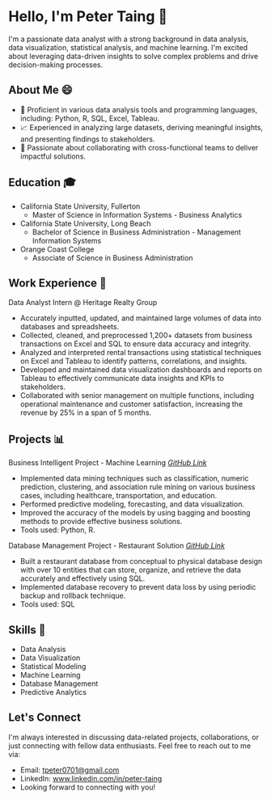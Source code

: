 # Hello, I'm Peter Taing 👋
I'm a passionate data analyst with a strong background in data analysis, data visualization, statistical analysis, and machine learning. I'm excited about leveraging data-driven insights to solve complex problems and drive decision-making processes.

## About Me 😄
- 🌟 Proficient in various data analysis tools and programming languages, including: Python, R, SQL, Excel, Tableau.
- 📈 Experienced in analyzing large datasets, deriving meaningful insights, and presenting findings to stakeholders.
- 🤝 Passionate about collaborating with cross-functional teams to deliver impactful solutions.


## Education 🎓
- California State University, Fullerton
  - Master of Science in Information Systems - Business Analytics
- California State University, Long Beach
  - Bachelor of Science in Business Administration - Management Information Systems
- Orange Coast College
  - Associate of Science in Business Administration

## Work Experience 💼
Data Analyst Intern @ Heritage Realty Group
- Accurately inputted, updated, and maintained large volumes of data into databases and spreadsheets.
- Collected, cleaned, and preprocessed 1,200+ datasets from business transactions on Excel and SQL to ensure data accuracy and integrity.
- Analyzed and interpreted rental transactions using statistical techniques on Excel and Tableau to identify patterns, correlations, and insights.
- Developed and maintained data visualization dashboards and reports on Tableau to effectively communicate data insights and KPIs to stakeholders.
- Collaborated with senior management on multiple functions, including operational maintenance and customer satisfaction, increasing the revenue by 25% in a span of 5 months.


## Projects 📊
Business Intelligent Project - Machine Learning  *[GitHub Link](https://github.com/petertaing/business-intelligent-project-machine-learning.git)* 
- Implemented data mining techniques such as classification, numeric prediction, clustering, and association rule mining on various business cases, including healthcare, transportation, and education.
- Performed predictive modeling, forecasting, and data visualization.
- Improved the accuracy of the models by using bagging and boosting methods to provide effective business solutions.
- Tools used: Python, R.

Database Management Project - Restaurant Solution *[GitHub Link](https://github.com/petertaing/database-management-project.git)*
- Built a restaurant database from conceptual to physical database design with over 10 entities that can store, organize, and retrieve the data accurately and effectively using SQL.
- Implemented database recovery to prevent data loss by using periodic backup and rollback technique.
- Tools used: SQL

## Skills 💪
- Data Analysis
- Data Visualization
- Statistical Modeling
- Machine Learning
- Database Management
- Predictive Analytics

## Let's Connect
I'm always interested in discussing data-related projects, collaborations, or just connecting with fellow data enthusiasts. Feel free to reach out to me via:

- Email: tpeter0701@gmail.com
- LinkedIn: www.linkedin.com/in/peter-taing
- Looking forward to connecting with you!
